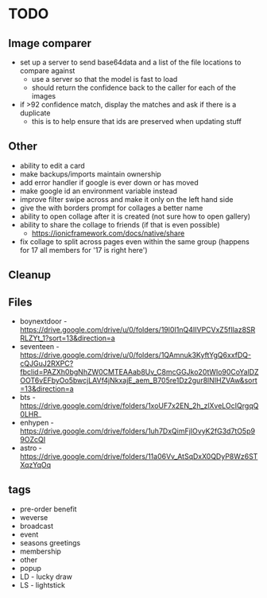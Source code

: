 # TODO

## Image comparer
- set up a server to send base64data and a list of the file locations to compare against
    - use a server so that the model is fast to load
    - should return the confidence back to the caller for each of the images
- if >92 confidence match, display the matches and ask if there is a duplicate
    - this is to help ensure that ids are preserved when updating stuff

## Other
- ability to edit a card
- make backups/imports maintain ownership
- add error handler if google is ever down or has moved
- make google id an environment variable instead
- improve filter swipe across and make it only on the left hand side
- give the with borders prompt for collages a better name
- ability to open collage after it is created (not sure how to open gallery)
- ability to share the collage to friends (if that is even possible)
    - https://ionicframework.com/docs/native/share
- fix collage to split across pages even within the same group (happens for 17 all members for '17 is right here')

## Cleanup


## Files
- boynextdoor - https://drive.google.com/drive/u/0/folders/19l0I1nQ4IIVPCVxZ5fIlaz8SRRLZYt_1?sort=13&direction=a
- seventeen - https://drive.google.com/drive/u/0/folders/1QAmnuk3KyftYgQ6xxfDQ-cQJGuJ2RXPC?fbclid=PAZXh0bgNhZW0CMTEAAab8Uv_C8mcGGJko20tWIo90CoYalDZOOT6vEFbyOo5bwcjLAVf4jNkxajE_aem_B705re1Dz2gur8lNIHZVAw&sort=13&direction=a
- bts - https://drive.google.com/drive/folders/1xoUF7x2EN_2h_zlXveLOcIQrgqQ0LHR_
- enhypen - https://drive.google.com/drive/folders/1uh7DxQimFjIOvyK2fG3d7tO5p99OZcQI
- astro - https://drive.google.com/drive/folders/11a06Vv_AtSqDxX0QDyP8Wz6STXqzYqOq


## tags
- pre-order benefit
- weverse
- broadcast
- event
- seasons greetings
- membership
- other
- popup
- LD - lucky draw
- LS - lightstick